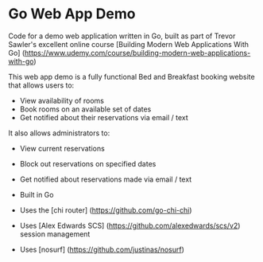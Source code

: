 # Go Web App Demo

Code for a demo web application written in Go, built as part of Trevor Sawler's excellent online course [Building Modern Web Applications With Go] (https://www.udemy.com/course/building-modern-web-applications-with-go)

This web app demo is a fully functional Bed and Breakfast booking website that allows users to:
- View availability of rooms
- Book rooms on an available set of dates
- Get notified about their reservations via email / text

It also allows administrators to:
- View current reservations
- Block out reservations on specified dates
- Get notified about reservations made via email / text

- Built in Go
- Uses the [chi router] (https://github.com/go-chi-chi)
- Uses [Alex Edwards SCS] (https://github.com/alexedwards/scs/v2) session management
- Uses [nosurf] (https://github.com/justinas/nosurf)